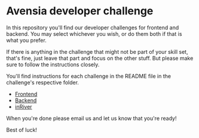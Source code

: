 # Avensia developer challenge

In this repository you'll find our developer challenges for frontend and backend. You may select whichever you wish, or do them both if that is what you prefer.

If there is anything in the challenge that might not be part of your skill set, that's fine, just leave that part and focus on the other stuff. But please make sure to follow the instructions closely.

You'll find instructions for each challenge in the README file in the challenge's respective folder.

- [Frontend](/frontend)
- [Backend](/backend)
- [inRiver](/inriver)
 
When you're done please email us and let us know that you're ready!

Best of luck!
